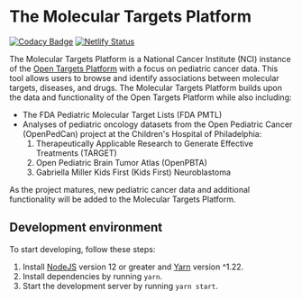 # The Molecular Targets Platform

[![Codacy Badge](https://api.codacy.com/project/badge/Grade/b52c44fa1c5d479b8e9726a14056a284)](https://app.codacy.com/gh/CBIIT/ppdc-otp-frontend?utm_source=github.com&utm_medium=referral&utm_content=CBIIT/ppdc-otp-frontend&utm_campaign=Badge_Grade_Settings)
[![Netlify Status](https://api.netlify.com/api/v1/badges/58a127ca-67c0-4cc3-b9e3-88dad47cfc7f/deploy-status)](https://app.netlify.com/sites/platform-app/deploys)


The Molecular Targets Platform is a National Cancer Institute (NCI) instance of the [Open Targets Platform](https://www.targetvalidation.org) with a focus on pediatric cancer data. This tool allows users to browse and identify associations between molecular targets, diseases, and drugs. The Molecular Targets Platform builds upon the data and functionality of the Open Targets Platform while also including:

<ul>
  <li>The FDA Pediatric Molecular Target Lists (FDA PMTL)</li>
  <li>Analyses of pediatric oncology datasets from the Open Pediatric Cancer (OpenPedCan) project at the Children's Hospital of Philadelphia:
     <ol>
      <li>Therapeutically Applicable Research to Generate Effective Treatments (TARGET)</li>
      <li>Open Pediatric Brain Tumor Atlas (OpenPBTA)</li>
      <li>Gabriella Miller Kids First (Kids First) Neuroblastoma</li>
    </ol>
  </li>
</ul>

As the project matures, new pediatric cancer data and additional functionality will be added to the Molecular Targets Platform.

## Development environment

To start developing, follow these steps:

1. Install [NodeJS](https://nodejs.org/en/) version 12 or greater and [Yarn](https://classic.yarnpkg.com/en/docs/install) version ^1.22.
2. Install dependencies by running `yarn`.
3. Start the development server by running `yarn start`.
